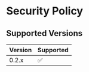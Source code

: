 # Security Policy

## Supported Versions


| Version | Supported          |
| ------- | ------------------ |
| 0.2.x   | :white_check_mark: |

